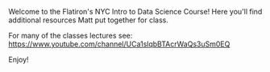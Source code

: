 Welcome to the Flatiron's NYC Intro to Data Science Course!
Here you'll find additional resources Matt put together for class.

For many of the classes lectures see:
https://www.youtube.com/channel/UCa1slqbBTAcrWaQs3uSm0EQ

Enjoy!
